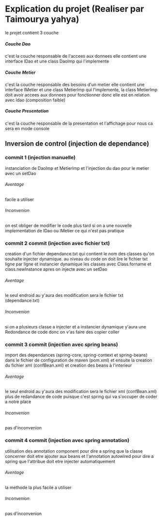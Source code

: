 # Explication du projet (Realiser par Taimourya yahya)
le projet contient 3 couche
##### Couche Dao
c'est la couche responsable de l'accees aux donnees elle contient une interface
IDao et une class DaoImp qui l'implemente

##### Couche Metier
c'est la couche responsable des besoins d'un metier elle contient une
interface IMetier et une class MetierImp qui l'implemente,
la class MetierImp doit avoir accees aux donnees pour fonctionner
donc elle est en relation avec Idao (composition faible) 

##### Couche Presentation
c'est la couche responsable de la presentation et l'affichage pour nous
ca sera en mode console

## Inversion de control (injection de dependance)
### commit 1 (injection manuelle)
instanciation de DaoImp et MetierImp et l'injection du dao pour le metier
avec un setDao

###### Aventage
facile a utiliser
###### Inconvenion
on est obliger de modifier le code plus tard si on a une nouvelle implementation
de IDao ou IMetier ce qui n'est pas pratique


### commit 2 commit (injection avec fichier txt)
creation d'un fichier dependance.txt qui contient le nom des classes qu'on souhaite
injecter dynamique. au niveau du code on doit lire le fichier txt ligne par ligne
et instancier dynamique les classes avec Class.forname et class.newInstance 
apres on injecte avec un setDao

###### Aventage
le seul endroid au y'aura des modification sera le fichier txt (dependance.txt)
###### Inconvenion
si on a plusieurs classe a injecter et a instancier dynamique y'aura une Redondance 
de code donc on v'as faire des copier coller

### commit 3 commit (injection avec spring beans)
import des dependances (spring-core, spring-context et spring-beans) dans le fichier
de configuration de maven (pom.xml) et ensuite la creation du fichier xml (confBean.xml)
et creation des beans à l'interieur

###### Aventage
le seul endroid au y'aura des modification sera le fichier xml (confBean.xml)
plus de redandance de code puisque c'est spring qui va s'occuper de coder a notre place
###### Inconvenion
pas d'inconvenion

### commit 4 commit (injection avec spring annotation)
utilisation des annotation component pour dire a spring que la classe concerner doit etre ajouter
aux beans et l'annotation autowired pour dire a spring que l'attribue doit etre injecter automatiquement

###### Aventage
la methode la plus facile a utiliser
###### Inconvenion
pas d'inconvenion